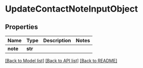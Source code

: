 # UpdateContactNoteInputObject

## Properties
Name | Type | Description | Notes
------------ | ------------- | ------------- | -------------
**note** | **str** |  | 

[[Back to Model list]](../README.md#documentation-for-models) [[Back to API list]](../README.md#documentation-for-api-endpoints) [[Back to README]](../README.md)


